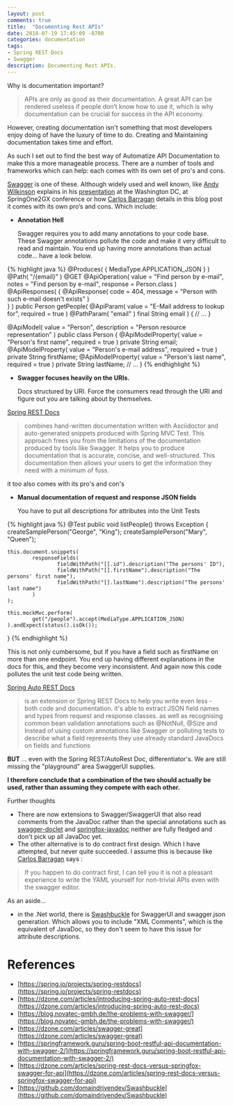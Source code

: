 ```yaml
---
layout: post
comments: true
title:  "Documenting Rest APIs"
date: 2018-07-19 17:45:09 -0700
categories: documentation
tags: 
- Spring REST Docs
- Swagger
description: Documenting Rest APIs.
---
```


Why is documentation important?
> APIs are only as good as their documentation. A great API can be rendered useless if people don’t know how to use it, which is why documentation can be crucial for success in the API economy. 

However, creating documentation isn't something that most developers enjoy doing of have the luxury of time to do. Creating and Maintaining documentation takes time and effort. 

As such I set out to find the best way of Automatize API Documentation to make this a more manageable process. There are a number of tools and frameworks which can help: each comes with its own set of pro's and cons. 

[Swagger](https://swagger.io/) is one of these. Although widely used and well known, like [Andy Wilkinson](https://spring.io/team/awilkinson) explains in his [presentation](https://www.youtube.com/watch?v=k5ncCJBarRI) at the Washington DC, at SpringOne2GX conference or how [Carlos Barragan](https://blog.novatec-gmbh.de/the-problems-with-swagger/) details in this blog post it comes with its own pro’s and cons. Which include: 

* __Annotation Hell__

	Swagger requires you to add many annotations to your code base. These Swagger annotations pollute the code and make it very difficult to read and maintain. You end up having more annotations than actual code... have a look below. 

{% highlight java %}
@Produces( { MediaType.APPLICATION_JSON } )
@Path( "/{email}" )
@GET
@ApiOperation( 
    value = "Find person by e-mail", 
    notes = "Find person by e-mail", 
    response = Person.class 
)
@ApiResponses( {
    @ApiResponse( code = 404, message = "Person with such e-mail doesn't exists" )    
} )
public Person getPeople( 
        @ApiParam( value = "E-Mail address to lookup for", required = true ) 
        @PathParam( "email" ) final String email ) {
    // ...
}

@ApiModel( value = "Person", description = "Person resource representation" )
public class Person {
    @ApiModelProperty( value = "Person's first name", required = true ) 
    private String email;
    @ApiModelProperty( value = "Person's e-mail address", required = true ) 
    private String firstName;
    @ApiModelProperty( value = "Person's last name", required = true ) 
    private String lastName;
    // ...
}
{% endhighlight %}

* __Swagger focuses heavily on the URIs.__

	Docs structured by URI. Force the consumers read through the URI and figure out you are talking about by themselves. 

[Spring REST Docs](https://spring.io/projects/spring-restdocs) 
> combines hand-written documentation written with Asciidoctor and auto-generated snippets produced with Spring MVC Test. This approach frees you from the limitations of the documentation produced by tools like Swagger. It helps you to produce documentation that is accurate, concise, and well-structured. This documentation then allows your users to get the information they need with a minimum of fuss.

it too also comes with its pro's and con's

* __Manual documentation of request and response JSON fields__
	
	You have to put all descriptions for attributes into the Unit Tests

{% highlight java %}
@Test
public void listPeople() throws Exception {
    createSamplePerson("George", "King");
    createSamplePerson("Mary", "Queen");

    this.document.snippets(
            responseFields(
                    fieldWithPath("[].id").description("The persons' ID"),
                    fieldWithPath("[].firstName").description("The persons' first name"),
                    fieldWithPath("[].lastName").description("The persons' last name")
            )
    );

    this.mockMvc.perform(
            get("/people").accept(MediaType.APPLICATION_JSON)
    ).andExpect(status().isOk());
}
{% endhighlight %}


This is not only cumbersome, but if you have a field such as firstName	 on more than one endpoint. You end up having different explanations in the docs for this, and they become very inconsistent. And again now this code pollutes the unit test code being written. 

[Spring Auto REST Docs](https://github.com/ScaCap/spring-auto-restdocs)
> is an extension or Spring REST Docs to help you write even less - both code and documentation.
> it's able to extract JSON field names and types from request and response classes.
as well as recognising common bean validation annotations such as @NotNull, @Size
and 
> Instead of using custom annotations like Swagger or polluting tests to describe what a field represents
they use already standard JavaDocs on fields and functions

__BUT__ ... even with the Spring REST/AutoRest Doc, differentiator's. We are still missing the "playground" area SwaggerUI supplies. 

__I therefore conclude that a combination of the two should actually be used, rather than assuming they compete with each other.__

Further thoughts
- There are now extensions to Swagger/SwaggerUI that also read comments from the JavaDoc rather than the special annotations such as [swagger-doclet](https://github.com/conorroche/swagger-doclet) and [springfox-javadoc](https://github.com/springfox/springfox-javadoc) neither are fully fledged and don't pick up all JavaDoc yet. 
- The other alternative is to do contract first design. Which I have attempted, but never quite succeeded. I assume this is because like [Carlos Barragan](https://blog.novatec-gmbh.de/the-problems-with-swagger/) says :
> If you happen to do contract first, I can tell you it is not a pleasant experience to write the YAML yourself for non-trivial APIs even with the swagger editor.

As an aside... 
- in the .Net world, there is [Swashbuckle](https://github.com/domaindrivendev/Swashbuckle) for SwaggerUI and swagger.json generation. Which allows you to include "XML Comments", which is the equivalent of JavaDoc, so they don't seem to have this issue for attribute descriptions.

References
====
- [https://spring.io/projects/spring-restdocs](https://spring.io/projects/spring-restdocs) 
- [https://dzone.com/articles/introducing-spring-auto-rest-docs](https://dzone.com/articles/introducing-spring-auto-rest-docs)
- [https://blog.novatec-gmbh.de/the-problems-with-swagger/](https://blog.novatec-gmbh.de/the-problems-with-swagger/)
- [https://dzone.com/articles/swagger-great](https://dzone.com/articles/swagger-great)
- [https://springframework.guru/spring-boot-restful-api-documentation-with-swagger-2/](https://springframework.guru/spring-boot-restful-api-documentation-with-swagger-2/)
- [https://dzone.com/articles/spring-rest-docs-versus-springfox-swagger-for-api](https://dzone.com/articles/spring-rest-docs-versus-springfox-swagger-for-api)
- [https://github.com/domaindrivendev/Swashbuckle](https://github.com/domaindrivendev/Swashbuckle)